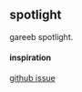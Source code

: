 ## spotlight

gareeb spotlight.

#### inspiration
[github issue](https://github.com/junegunn/fzf/issues/2465)
